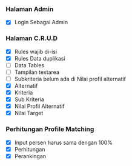 ### Halaman Admin

- [x] Login Sebagai Admin

### Halaman C.R.U.D

- [x] Rules wajib di-isi
- [x] Rules Data duplikasi
- [ ] Data Tables
- [ ] Tampilan textarea
- [ ] Subkriteria belum ada di Nilai profil alternatif
- [x] Alternatif
- [x] Kriteria
- [x] Sub Kriteria
- [x] Nilai Profil Alternatif
- [x] Nilai Target

### Perhitungan Profile Matching

- [x] Input persen harus sama dengan 100%
- [x] Perhitungan
- [x] Perankingan
